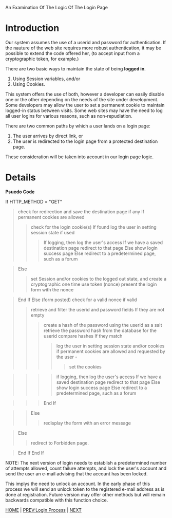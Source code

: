An Examination Of The Logic Of The Login Page

# Introduction #

Our system assumes the use of a userid and password for authentication.  If the nauture of the web site requires more robust authentication, it may be possible to extend the code offered her, (to accept input from a cryptographic token, for example.)

There are two basic ways to maintain the state of being **logged in**.

  1. Using Session variables, and/or
  1. Using Cookies.

This system offers the use of both, however a developer can easily disable one or the other depending on the needs of the site under development.  Some developers may allow the user to set a permanent cookie to maintain logged-in status between visits.  Some web sites may have the need to log all user logins for various reasons, such as non-repudiation.

There are two common paths by which a user lands on a login page:

  1. The user arrives by direct link, or
  1. The user is redirected to the login page from a protected destination page.

These consideration will be taken into account in our login page logic.

# Details #

**Psuedo Code**

If HTTP\_METHOD = "GET"
> check for redirection and save the destination page if any
> If permanent cookies are allowed
> > check for the login cookie(s)
> > If found log the user in setting session state if used
> > > If logging, then log the user's access
> > > If we have a saved destination page redirect to that page
> > > Else show login success page
> > > Else redirect to a predetermined page, such as a forum

> Else
> > set Session and/or cookies to the logged out state, and
> > create a cryptographic one time use token (nonce)
> > present the login form with the nonce

> End If
Else (form posted)
> check for a valid nonce
> if valid
> > retrieve and filter the userid and password fields
> > If they are not empty
> > > create a hash of the password using the userid as a salt
> > > retrieve the password hash from the database for the userid
> > > compare hashes
> > > If they match
> > > > log the user in setting session state and/or cookies
> > > > if permanent cookies are allowed and requested by the user -
> > > > > set the cookies

> > > > if logging, then log the user's access
> > > > If we have a saved destination page redirect to that page
> > > > Else show login success page
> > > > Else redirect to a predetermined page, such as a forum

> > > End If

> > Else
> > > redisplay the form with an error message

> Else
> > redirect to Forbidden page.

> End If
End If


NOTE: The next version of login needs to establish a predetermined number of attempts allowed, count failure attempts, and lock the user's account and send the user an e-mail advising that the account has been locked.

This implys the need to unlock an account. In the early phase of this process we will send an unlock token to the registered e-mail address as is done at registration.  Future version may offer other methods but will remain backwards compatible with this function choice.



[HOME](http://code.google.com/p/loginsystem-rd/wiki/WikiHome) | [PREV:Login Process](http://code.google.com/p/loginsystem-rd/wiki/TheLoginProcess) | [NEXT](http://code.google.com/p/loginsystem-rd/wiki/LoginSuccess)